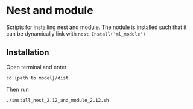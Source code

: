 # Nest and module

Scripts for installing nest and module. The nodule is installed such that it
can be dynamically link with `nest.Install('ml_module')`

## Installation
Open terminal and enter 
```
cd {path to model}/dist
```

Then run  
```
./install_nest_2.12_and_module_2.12.sh
```
